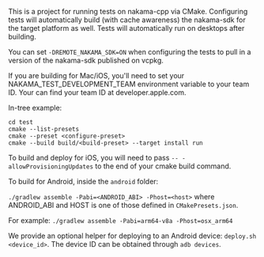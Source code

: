 This is a project for running tests on nakama-cpp via CMake. Configuring tests will automatically build (with cache
awareness) the nakama-sdk for the target platform as well. Tests will automatically run on desktops after building.

You can set `-DREMOTE_NAKAMA_SDK=ON` when configuring the tests to pull in a version of the nakama-sdk published on
vcpkg.

If you are building for Mac/iOS, you'll need to set your NAKAMA_TEST_DEVELOPMENT_TEAM environment variable to your team
ID. Your can find your team ID at developer.apple.com.

In-tree example:

```
cd test
cmake --list-presets
cmake --preset <configure-preset>
cmake --build build/<build-preset> --target install run
```

To build and deploy for iOS, you will need to pass `-- -allowProvisioningUpdates` to the end of your cmake build
command.

To build for Android, inside the `android` folder:

`./gradlew assemble -Pabi=<ANDROID_ABI> -Phost=<host>` where ANDROID_ABI and HOST is one of those defined in
`CMakePresets.json`.

For example:
`./gradlew assemble -Pabi=arm64-v8a -Phost=osx_arm64`

We provide an optional helper for deploying to an Android device: `deploy.sh <device_id>`. The device ID can be obtained
through `adb devices`.
